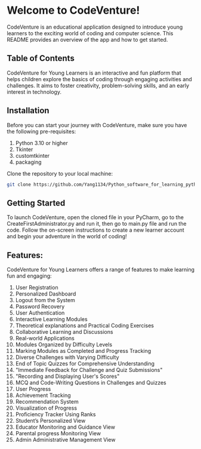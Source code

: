 # Welcome to CodeVenture!
CodeVenture is an educational application designed to introduce young learners to the exciting world of coding and computer science. This README provides an overview of the app and how to get started.

## Table of Contents
CodeVenture for Young Learners is an interactive and fun platform that helps children explore the basics of coding through engaging activities and challenges. It aims to foster creativity, problem-solving skills, and an early interest in technology.

## Installation
Before you can start your journey with CodeVenture, make sure you have the following pre-requisites:
1. Python 3.10 or higher
2. Tkinter
3. customtkinter
4. packaging

Clone the repository to your local machine:
```bash
git clone https://github.com/Yang1134/Python_software_for_learning_python
```
## Getting Started
To launch CodeVenture, open the cloned file in your PyCharm, go to the CreateFirstAdministrator.py and run it, then go to main.py file and run the code.
Follow the on-screen instructions to create a new learner account and begin your adventure in the world of coding!

## Features:
CodeVenture for Young Learners offers a range of features to make learning fun and engaging:
1. User Registration
2. Personalized Dashboard
3. Logout from the System
4. Password Recovery
5. User Authentication
6. Interactive Learning Modules
7. Theoretical explanations and Practical Coding Exercises
8. Collaborative Learning and Discussions
9. Real-world Applications
10. Modules Organized by Difficulty Levels
11. Marking Modules as Completed and Progress Tracking
12. Diverse Challenges with Varying Difficulty
13. End of Topic Quizzes for Comprehensive Understanding
14. "Immediate Feedback for Challenge and
Quiz Submissions"
15. "Recording and Displaying User's 
Scores"
16. MCQ and Code-Writing Questions in Challenges and Quizzes
17. User Progress
18. Achievement Tracking
19. Recommendation System
20. Visualization of Progress
21. Proficiency Tracker Using Ranks
22. Student’s Personalized View
23. Educator Monitoring and Guidance View
24. Parental progress Monitoring View
25. Admin Administrative Management View

